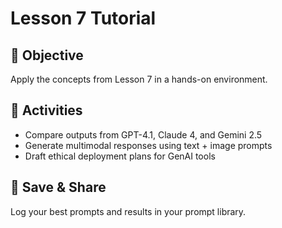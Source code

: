 # Lesson 7 Tutorial

## 🎯 Objective

Apply the concepts from Lesson 7 in a hands-on environment.

## 🧩 Activities

- Compare outputs from GPT-4.1, Claude 4, and Gemini 2.5
- Generate multimodal responses using text + image prompts
- Draft ethical deployment plans for GenAI tools

## 💾 Save & Share

Log your best prompts and results in your prompt library.
